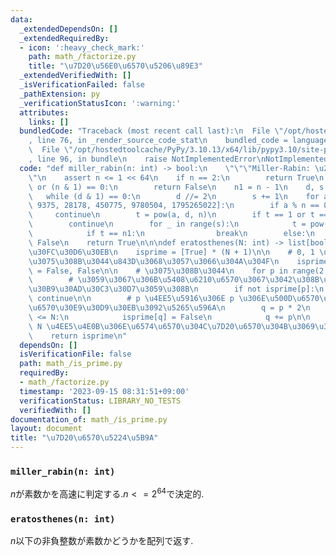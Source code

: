 ```yaml
---
data:
  _extendedDependsOn: []
  _extendedRequiredBy:
  - icon: ':heavy_check_mark:'
    path: math_/factorize.py
    title: "\u7D20\u56E0\u6570\u5206\u89E3"
  _extendedVerifiedWith: []
  _isVerificationFailed: false
  _pathExtension: py
  _verificationStatusIcon: ':warning:'
  attributes:
    links: []
  bundledCode: "Traceback (most recent call last):\n  File \"/opt/hostedtoolcache/PyPy/3.10.13/x64/lib/pypy3.10/site-packages/onlinejudge_verify/documentation/build.py\"\
    , line 76, in _render_source_code_stat\n    bundled_code = language.bundle(\n\
    \  File \"/opt/hostedtoolcache/PyPy/3.10.13/x64/lib/pypy3.10/site-packages/onlinejudge_verify/languages/python.py\"\
    , line 96, in bundle\n    raise NotImplementedError\nNotImplementedError\n"
  code: "def miller_rabin(n: int) -> bool:\n    \"\"\"Miller-Rabin: \u2252 O(1)\"\"\
    \"\n    assert n <= 1 << 64\n    if n == 2:\n        return True\n    if n < 2\
    \ or (n & 1) == 0:\n        return False\n    n1 = n - 1\n    d, s = n1, 0\n \
    \   while (d & 1) == 0:\n        d //= 2\n        s += 1\n    for a in [2, 325,\
    \ 9375, 28178, 450775, 9780504, 1795265022]:\n        if a % n == 0:\n       \
    \     continue\n        t = pow(a, d, n)\n        if t == 1 or t == n1:\n    \
    \        continue\n        for _ in range(s):\n            t = pow(t, 2, n)\n\
    \            if t == n1:\n                break\n        else:\n            return\
    \ False\n    return True\n\n\ndef eratosthenes(N: int) -> list[bool]:\n    # \u30C6\
    \u30FC\u30D6\u30EB\n    isprime = [True] * (N + 1)\n\n    # 0, 1 \u306F\u4E88\u3081\
    \u3075\u308B\u3044\u843D\u3068\u3057\u3066\u304A\u304F\n    isprime[0], isprime[1]\
    \ = False, False\n\n    # \u3075\u308B\u3044\n    for p in range(2, N + 1):\n\
    \        # \u3059\u3067\u306B\u5408\u6210\u6570\u3067\u3042\u308B\u3082\u306E\u306F\
    \u30B9\u30AD\u30C3\u30D7\u3059\u308B\n        if not isprime[p]:\n           \
    \ continue\n\n        # p \u4EE5\u5916\u306E p \u306E\u500D\u6570\u304B\u3089\u7D20\
    \u6570\u30E9\u30D9\u30EB\u3092\u5265\u596A\n        q = p * 2\n        while q\
    \ <= N:\n            isprime[q] = False\n            q += p\n\n    # 1 \u4EE5\u4E0A\
    \ N \u4EE5\u4E0B\u306E\u6574\u6570\u304C\u7D20\u6570\u304B\u3069\u3046\u304B\n\
    \    return isprime\n"
  dependsOn: []
  isVerificationFile: false
  path: math_/is_prime.py
  requiredBy:
  - math_/factorize.py
  timestamp: '2023-09-15 08:31:51+09:00'
  verificationStatus: LIBRARY_NO_TESTS
  verifiedWith: []
documentation_of: math_/is_prime.py
layout: document
title: "\u7D20\u6570\u5224\u5B9A"
---
```


### `miller_rabin(n: int)`

$n$が素数かを高速に判定する.$n<=2^{64}$で決定的.

### `eratosthenes(n: int)`

$n$以下の非負整数が素数かどうかを配列で返す.
